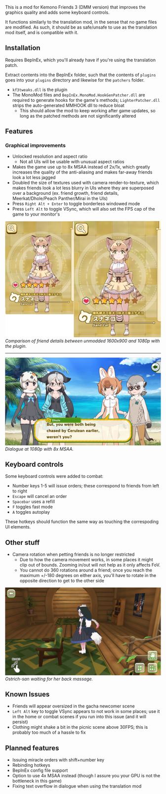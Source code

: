 
This is a mod for Kemono Friends 3 (DMM version) that improves the graphics quality and adds some keyboard controls.

It functions similarly to the translation mod, in the sense that no game files are modified. As such, it should be as safe/unsafe to use as the translation mod itself, and is compatible with it.

## Installation
Requires BepInEx, which you'll already have if you're using the translation patch.

Extract contents into the BepInEx folder, such that the contents of `plugins` goes into your `plugins` directory and likewise for the `patchers` folder.

- `kf3tweaks.dll` is the plugin
- The MonoMod files and `BepInEx.MonoMod.HookGenPatcher.dll` are required to generate hooks for the game's methods; `LighterPatcher.dll` strips the auto-generated MMHOOK dll to reduce bloat
    - This should allow the mod to keep working after game updates, so long as the patched methods are not significantly altered

## Features
### Graphical improvements
- Unlocked resolution and aspect ratio
    - Not all UIs will be usable with unusual aspect ratios
- Makes the game use up to 8x MSAA instead of 2x/1x, which greatly increases the quality of the anti-aliasing and makes far-away friends look a lot less jagged
- Doubled the size of textures used with camera render-to-texture, which makes friends look a lot less blurry in UIs where they are superposed over a background (ex. friend growth, friend details, Meerkat/Dhole/Peach Panther/Mirai in the UIs)
- Press `Right Alt + Enter` to toggle borderless windowed mode
- Press `Left Alt` to toggle VSync, which will also set the FPS cap of the game to your monitor's

![Comparison of friend details between unmodded 1600x900 and 1080p with the plugin.](images/friend_details_comparison.png)
<i>Comparison of friend details between unmodded 1600x900 and 1080p with the plugin.</i>

---

![Dialogue at 1080p with 8x MSAA.](images/dialogue.png)
<i>Dialogue at 1080p with 8x MSAA.</i>

## Keyboard controls
Some keyboard controls were added to combat:

- Number keys 1-5 will issue orders; these correspond to friends from left to right
- `Escape` will cancel an order
- `Spacebar` uses a refill
- `F` toggles fast mode
- `A` toggles autoplay

These hotkeys should function the same way as touching the correspoding UI elements.

## Other stuff

- Camera rotation when petting friends is no longer restricted
    - Due to how the camera movement works, in some places it might clip out of bounds. Zooming in/out will not help as it only affects FoV.
    - You cannot do 360 rotations around a friend; once you reach the maximum +/-180 degrees on either axis, you'll have to rotate in the opposite direction to get to the other side

![Ostrich-san waiting for her back massage.](images/home_friend.png)
<i>Ostrich-san waiting for her back massage.</i>

## Known Issues
- Friends will appear oversized in the gacha newcomer scene
- `Left Alt` key to toggle VSync appears to not work in some places; use it in the home or combat scenes if you run into this issue (and it will persist)
- Clothing might shake a bit in the picnic scene above 30FPS; this is probably too much of a hassle to fix

## Planned features
- Issuing miracle orders with shift+number key
- Rebinding hotkeys
- BepInEx config file support
- Option to use 4x MSAA instead (though I assure you your GPU is not the bottleneck in this game)
- Fixing text overflow in dialogue when using the translation mod